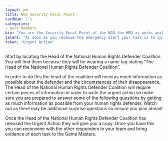 ```yaml
---
layout: pm
title: NGO Security Focal Point
cardNum: 2.1
categories:
- pact-members
bio: "You are the Security Focal Point of the NGO the HRD at works works for. The NGO is a member of the National Human Rights Defenders Coalition, which is a strong national  network of NGOs and civil society members that has the ability to intervene on individual cases and issue urgent actions. In the role of Security Focal Point you are the main contact point when anyone in the organisation is facing a security situation and it is your role to ensure there is a coordinated emergency response"
talent: "As soon as you receive the emergency alert your task is to quickly get in touch with the **Head of the National Human Rights Defender Coalition** in order to release an **urgent action**."
token: "Urgent Action"
---
```

Start by locating the Head of the National Human Rights Defender Coalition. You will find them because they will be wearing a name tag stating “The Head of the National Human Rights Defender Coalition”.

 In order to do this the head of the coalition will need as much information as possible about the defender and the circumstances of their disappearance. The Head of the National Human Rights Defender Coalition will require certain pieces of information in order to write the urgent action so make sure you are prepared to answer some of the following questions by getting as much information as possible from your human rights defender. Watch out as there may be additional surprise questions so ensure you plan ahead!

Once the Head of the National Human Rights Defender Coalition has released the Urgent Action they will give you a copy. Once you have this you can reconvene with the other responders in your team and bring evidence of each task to the Game Masters.
